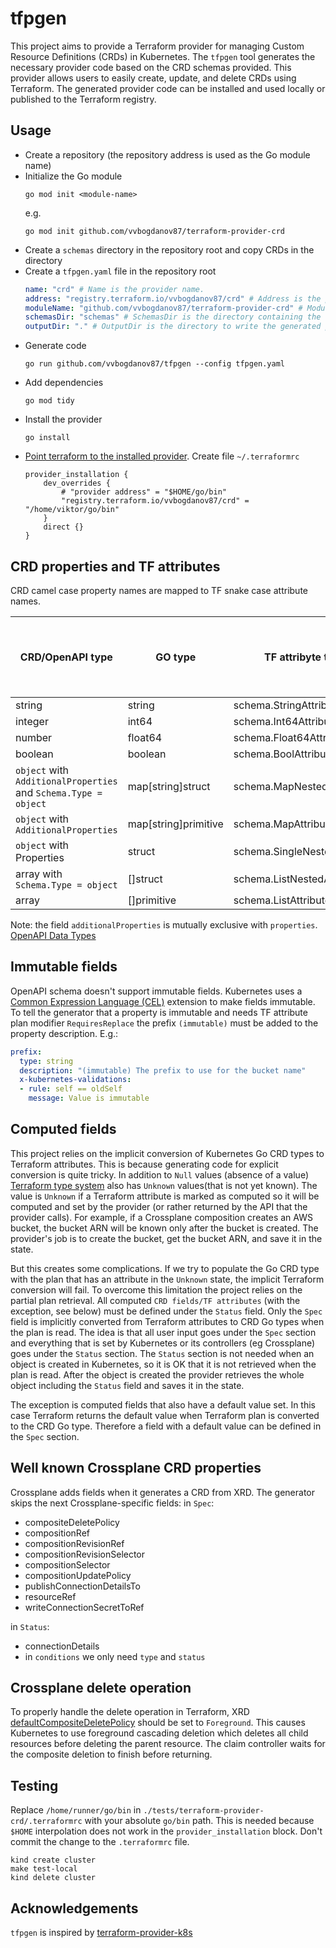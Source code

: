 # tfpgen

This project aims to provide a Terraform provider for managing Custom Resource Definitions (CRDs) in Kubernetes. The `tfpgen` tool generates the necessary provider code based on the CRD schemas provided. This provider allows users to easily create, update, and delete CRDs using Terraform. The generated provider code can be installed and used locally or published to the Terraform registry.

## Usage
- Create a repository (the repository address is used as the Go module name)
- Initialize the Go module
    ```shell
    go mod init <module-name>
    ```
    e.g.
    ```shell
    go mod init github.com/vvbogdanov87/terraform-provider-crd
    ```
- Create a `schemas` directory in the repository root and copy CRDs in the directory
- Create a `tfpgen.yaml` file in the repository root
    ```yaml
    name: "crd" # Name is the provider name.
    address: "registry.terraform.io/vvbogdanov87/crd" # Address is the provider address for the Terraform registry.
    moduleName: "github.com/vvbogdanov87/terraform-provider-crd" # ModuleName is the name of the Go module.
    schemasDir: "schemas" # SchemasDir is the directory containing the CRD schemas.
    outputDir: "." # OutputDir is the directory to write the generated provider code.
    ```
- Generate code
    ```shell
    go run github.com/vvbogdanov87/tfpgen --config tfpgen.yaml
    ```
- Add dependencies
    ```shell
    go mod tidy
    ```
- Install the provider
    ```shell
    go install
    ```
- [Point terraform to the installed provider](https://developer.hashicorp.com/terraform/tutorials/providers-plugin-framework/providers-plugin-framework-provider#prepare-terraform-for-local-provider-install). Create file `~/.terraformrc`
    ```hcl
    provider_installation {
        dev_overrides {
            # "provider address" = "$HOME/go/bin"
            "registry.terraform.io/vvbogdanov87/crd" = "/home/viktor/go/bin"
        }
        direct {}
    }
    ```

## CRD properties and TF attributes
CRD camel case property names are mapped to TF snake case attribute names.

| CRD/OpenAPI type                                                | GO type              | TF attribyte type                                  | Support OpenAPI Schema Object default field |
| --------------------------------------------------------------- | -------------------- | -------------------------------------------------- | ------------------------------------------- |
| string                                                          | string               | schema.StringAttribute                             | :white_check_mark:                          |
| integer                                                         | int64                | schema.Int64Attribute                              | :x:                                         |
| number                                                          | float64              | schema.Float64Attribute                            | :x:                                         |
| boolean                                                         | boolean              | schema.BoolAttribute                               | :x:                                         |
| `object` with `AdditionalProperties` and `Schema.Type = object` | map[string]struct    | schema.MapNestedAttribute                          | :x:                                         |
| `object` with `AdditionalProperties`                            | map[string]primitive | schema.MapAttribute                                | :x:                                         |
| `object` with Properties                                        | struct               | schema.SingleNestedAttribute                       | :x:                                         |
| array with `Schema.Type = object`                               | []struct             | schema.ListNestedAttribute                         | :x:                                         |
| array                                                           | []primitive          | schema.ListAttribute                               | :x:                                         |

Note: the field `additionalProperties` is mutually exclusive with `properties`.
[OpenAPI Data Types](https://github.com/OAI/OpenAPI-Specification/blob/main/versions/3.0.0.md#data-types)

## Immutable fields
OpenAPI schema doesn't support immutable fields. Kubernetes uses a [Common Expression Language (CEL)](https://kubernetes.io/docs/tasks/extend-kubernetes/custom-resources/custom-resource-definitions/#transition-rules) extension to make fields immutable.
To tell the generator that a property is immutable and needs TF attribute plan modifier `RequiresReplace` the prefix `(immutable)` must be added to the property description. E.g.:
```yaml
prefix:
  type: string
  description: "(immutable) The prefix to use for the bucket name"
  x-kubernetes-validations:
  - rule: self == oldSelf
    message: Value is immutable
```

## Computed fields
This project relies on the implicit conversion of Kubernetes Go CRD types to Terraform attributes. This is because generating code for explicit conversion is quite tricky.
In addition to `Null` values (absence of a value) [Terraform type system](https://developer.hashicorp.com/terraform/plugin/framework/handling-data/terraform-concepts#type-system) also has `Unknown` values(that is not yet known). The value is `Unknown` if a Terraform attribute is marked as computed so it will be computed and set by the provider (or rather returned by the API that the provider calls). For example, if a Crossplane composition creates an AWS bucket, the bucket ARN will be known only after the bucket is created. The provider's job is to create the bucket, get the bucket ARN, and save it in the state.

But this creates some complications. If we try to populate the Go CRD type with the plan that has an attribute in the `Unknown` state, the implicit Terraform conversion will fail. To overcome this limitation the project relies on the partial plan retrieval. All computed `CRD fields/TF attributes` (with the exception, see below) must be defined under the `Status` field. Only the `Spec` field is implicitly converted from Terraform attributes to CRD Go types when the plan is read. The idea is that all user input goes under the `Spec` section and everything that is set by Kubernetes or its controllers (eg Crossplane) goes under the `Status` section. The `Status` section is not needed when an object is created in Kubernetes, so it is OK that it is not retrieved when the plan is read. After the object is created the provider retrieves the whole object including the `Status` field and saves it in the state.

The exception is computed fields that also have a default value set. In this case Terraform returns the default value when Terraform plan is converted to the CRD Go type. Therefore a field with a default value can be defined in the `Spec` section.

## Well known Crossplane CRD properties
Crossplane adds fields when it generates a CRD from XRD. The generator skips the next Crossplane-specific fields:
in `Spec`:
- compositeDeletePolicy
- compositionRef
- compositionRevisionRef
- compositionRevisionSelector
- compositionSelector
- compositionUpdatePolicy
- publishConnectionDetailsTo
- resourceRef
- writeConnectionSecretToRef

in `Status`:
- connectionDetails
- in `conditions` we only need `type` and `status`

## Crossplane delete operation
To properly handle the delete operation in Terraform, XRD [defaultCompositeDeletePolicy](https://docs.crossplane.io/v1.16/concepts/composite-resource-definitions/#defaultcompositedeletepolicy) should be set to `Foreground`. This causes Kubernetes to use foreground cascading deletion which deletes all child resources before deleting the parent resource. The claim controller waits for the composite deletion to finish before returning.

## Testing
Replace `/home/runner/go/bin` in `./tests/terraform-provider-crd/.terraformrc` with your absolute `go/bin` path. This is needed because `$HOME` interpolation does not work in the `provider_installation` block. Don't commit the change to the `.terraformrc` file.
```shell
kind create cluster
make test-local
kind delete cluster
```

## Acknowledgements
`tfpgen` is inspired by [terraform-provider-k8s](https://github.com/metio/terraform-provider-k8s)
